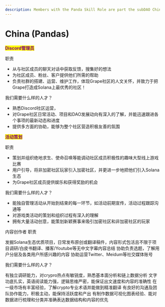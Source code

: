 ```yaml
---
description: Members with the Panda Skill Role are part the subDAO China
---
```


# China (Pandas)

<mark style="color:purple;">**Discord管理员**</mark>

职责

* 从与社区成员的聊天对话中获取反馈，搜集好的想法
* 为社区成员、粉丝、客户提供他们所需的帮助
* 负责社群的搭建、运营、维护工作，体现Grape社区的人文关怀，并致力于把Grape打造成Solana上最优秀的社区！

我们需要什么样的人才？

* 熟悉Discord社区运营，
* 对Grape社区日常活动、项目和DAO发展动向有深入的了解，并能迅速跟进各个事项的最新动态和进度
* 提供多方面的协助，能够为整个社区营造积极友善的氛围

<mark style="color:purple;">**活动策划**</mark>

职责

* 策划并组织绝地求生、使命召唤等能调动社区成员积极性的趣味大型线上游戏比赛
* 用户引导，将非加密社区玩家引入加密社区，并更进一步地把他们引入Solana生态
* 为Grape社区成员提供娱乐和获得奖励的机会

我们需要什么样的人才？

* 能独自管理活动从开始到结束的每一环节，如活动前期宣传，活动过程跟踪沟通等
* 对游戏类活动的策划和组织过程有深入的理解
* 拥有大量活动创意，能策划新颖赛事来吸引加密社区和非加密社区的玩家

内容创作者 职责

发掘Solana生态优质项目，日常发布原创或翻译稿件，内容形式包活且不限于项目调研/白皮书翻译、播客/Youtube等无中文字幕内容总结 协助负责选题，了解用户分层及各类用户所感兴趣的内容 协助运营Twitter、Meidum等社交媒体账号

我们需要什么样的人才？

&#x20;有独立调研能力，对crypro热点有敏锐度，熟悉基本面分析和链上数据分析 文字功底扎实，英语阅读能力强，逻辑思维严密，能保证出文速度和内容的准确性 在一级市场有丰富经验，了解crypto专业术语并能做到精准翻译 有良好的沟通及团队协作能力，积极主动，能保持活跃度和产出 有制作数据可视化图表经验、能对数据进行梳理和分类并准确表达数据结构和内容的优先

